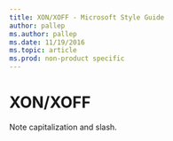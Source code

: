 ```yaml
---
title: XON/XOFF - Microsoft Style Guide
author: pallep
ms.author: pallep
ms.date: 11/19/2016
ms.topic: article
ms.prod: non-product specific
---
```


# XON/XOFF

Note capitalization and slash. 
